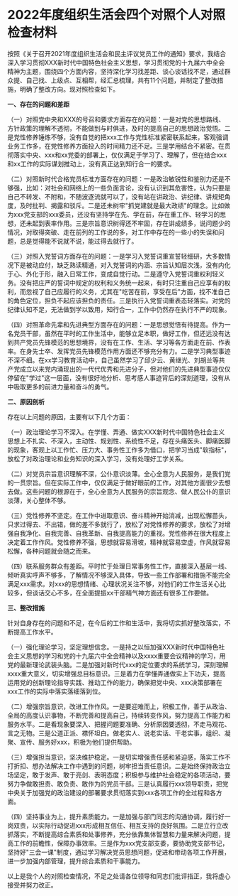  

# 2022年度组织生活会四个对照个人对照检查材料

按照《关于召开2021年度组织生活会和民主评议党员工作的通知》要求，我结合深入学习贯彻XXX新时代中国特色社会主义思想，学习贯彻党的十九届六中全会精神为主题，围绕四个方面内容，坚持深化学习找差距、谈心谈话找不足，通过群众提、自己找、上级点、互相帮，经汇总梳理，共有11个问题，并制定了整改措施，明确了整改方向。现对照检查如下。

**一、存在的问题和差距**

（一）对照党中央和XXX的号召和要求方面存在的问题：一是对党的思想路线、方针政策的理解不透彻，不能做到与时俱进，及时的提高自己的思想政治觉悟。二是党性修养锤炼不够，没有自觉的把xxx工作与党性标准紧密联系起来，客观强调业务工作多，在党性修养方面投入的时间精力还不足。三是学用结合不紧密。在贯彻落实中央、xxx和xx党委的部署上，仅仅满足于学习了、理解了，但在结合xxx和xx工作的实际谋划推动上，没有真正达到知行合一的要求。

（二）对照新时代合格党员标准方面存在的问题：一是政治敏锐性和鉴别力还是不够强，比如：对社会和网络上的一些负面言论，没有认识到其危害性，认为只要是自己不转发、不附和，不随波逐流就可以了，没有站在讲政治、讲纪律、讲规矩角度，及时批判、揭露和驳斥。二是还未树牢"抓党建就是最大政绩"的理念。比如做为xxx党支部的xxx委员，还没有坚持学在先、学在前，存在重工作、轻学习的思想，还未起到表率作用。三是宗旨意识树得还不牢固，存在讲成绩多，说问题少的情况，对取得突破、走在前列的工作说的多，对工作中存在的一些小的失误和问题，总是觉得能不说就不说，能过得去就行了。

（三）对照入党誓词方面存在的问题：一是学习入党誓词重宣誓轻细研，大多数情况下是被动应付，缺乏熟读精通，对入党誓词的内涵、宗旨认知层次浅，没有内化于心、外化于形，融入日常工作，变成自觉行动。二是遵守入党誓词重权利轻义务。没有把庄严的誓词中规定的权利和义务统一起来，有时只注重自己应享有的权利，而忽视了自己应履行的义务，尤其在"吃苦在前，享受在后"方面，找不准自己的角色定位，担负不起应该担负的责任。三是执行入党誓词重表态轻落实。对党的纪律认知不足，无法做到学以致用，知行合一，工作中仍然存在执行不严的现象。

（四）对照革命先辈和先进典型方面存在的问题：一是思想觉悟有待提高。作为一名党员干部，虽然在平时的工作生活中，能够立足本职，做好工作，但还远没有达到共产党员先锋模范的思想境界，没有在工作、生活、学习等各方面走在前、作表率。在身先士卒、发挥党员先锋模范作用方面还不够充分有力。二是学习典型事迹不深不细。在xx学习教育活动中，自己虽然学习了邱少云、黄继光、刘胡兰等共产党成立以来党内涌现出的一代代优秀和先进分子，但对他们的先进典型事迹仅仅停留在"学过"这一层面，没有很好地分析、思考感人事迹背后的深刻道理，没有从中吸取更多的前进力量和奋斗的勇气。

**二、原因剖析**

存在以上问题的原因，主要有以下几个方面：

（一）政治理论学习不深入。在学懂、弄通、做实XXX新时代中国特色社会主义思想上不扎实、不深入，主动性、规划性、系统性不足，存在头痛医头、脚痛医脚的现象，客观上以工作忙、压力大、事务性工作多为借口，把学习当成"软指标"，放松了对政治理论和业务知识的深入学习，没有处理好工学关系。

（二）对党员宗旨意识理解不深，公仆意识淡薄。全心全意为人民服务，是我们党的一贯宗旨。但在实际工作中，仅仅满足于做好眼前的工作，对其他方面很少去想去做。这些问题的根源在于，全心全意为人民服务的宗旨观念、做人民公仆的意识淡薄，关心整体不够。

（三）党性修养不坚定。在工作中进取意识、奋斗精神开始消减，出现松懈苗头，只求过得去、不出错，做的差不多就行了，放松了对党性修养的要求，放松了对增强自我净化、自我完善、自我革新、自我提高能力的重视。党性修养在很大程度上决定着工作作风。党性修养不强，思想就容易滑坡，精神就容易空虚，作风就容易松懈，各种问题就会随之而来。

（四）联系服务群众有差距。平时忙于处理日常事务性工作，直接深入基层一线、倾听真实呼声不够多，了解情况不够深入具体，导致一些工作部署和措施不能完全满足xxx需求。对xxx的思想情绪、心理状况关注不够，对他们的工作生活关心比较多，但谈话交心不多，在全面提振xx干部精气神方面还有很多工作要做。

**三、整改措施**

针对自身存在的问题和不足，在今后的工作和生活中，我将切实抓好整改落实，不断提高工作水平。

（一）强化理论学习，坚定理想信念。一是持之以恒加强XXX新时代中国特色社会主义思想的学习和党的十九届六中全会精神以及xxxx重要会议精神的学习，用党的最新理论武装头脑。二是加强对新时代xxx的定位要求的系统学习，深刻理解xxxx重大意义，切实增强总目标意识。三是着力在学懂弄通做实上下功夫，提高运用党的创新理论指导实践、推动工作的能力，确保把党中央、xxx决策部署在xxx工作的实际中落实落细落到位。

（二）增强宗旨意识，改进工作作风。一是要迎难而上，积极工作，善于从政治、全局的高度认识事物，不断完善和提高自己，持续转变作风，努力提高工作能力和服务水平。二是看现象要深入、把握问题要准确、分析原因要透彻，不走马观花、言之无物。三是公道正派、襟怀坦白。做老实人、说老实话、干老实事，组织、凝聚、宣传、服务好xxx，积极为他们提供帮助。

（三）增强担当意识，坚决维护稳定。一是切实增强责任感和紧迫感，落实工作不打折扣、想办法解决工作中遇到的问题，树牢担当责任意识。二是始终保持政治立场坚定，敢于发声、敢于亮剑、表明态度；积极参与维护社会稳定的各项活动，要努力争做敢担责、敢负责、敢作为的党员干部。三是认真履行xxx领导职责，把党中央关于加强党的政治建设的部署要求贯彻落实到xxx各项工作的全过程和各方面。

（四）坚持事业为上，提升素质能力。一是加强与部门同志的沟通协调，履行好一岗双责，以实际行动促进xxx形成相互信任、相互支持的良好氛围。二是立行立改抓落实，不断提高综合素质和处事修养，充分依靠集体智慧和力量来解决问题，提高工作的前瞻性，保障办事效率。三是作为xxx党支部支委，要协助党支部书记，坚持好"三会一课"制度，通过学习解决党员思想问题，促进和带动各项工作开展，进一步加强内部管理，提升综合素质和干事能力。

以上是我个人的对照检查情况，不足之处请各位领导和同志们批评指正，我将虚心接受并努力改正。

